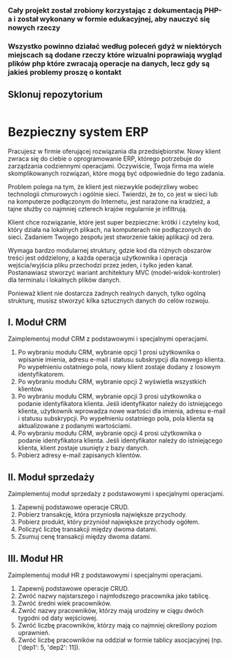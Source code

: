 ### Cały projekt został zrobiony korzystając z dokumentacją PHP-a i został wykonany w formie edukacyjnej, aby nauczyć się nowych rzeczy
### Wszystko powinno działać według poleceń gdyż w niektórych miejscach są dodane rzeczy które wizualni poprawiają wygląd plików php które zwracają operacje na danych, lecz gdy są jakieś problemy proszę o kontakt

## Sklonuj repozytorium
```git clone https://github.com/0273574/system-ERP.git
```
# Bezpieczny system ERP

Pracujesz w firmie oferującej rozwiązania dla przedsiębiorstw. Nowy klient zwraca się do ciebie o oprogramowanie ERP, którego potrzebuje do zarządzania codziennymi operacjami. Oczywiście, Twoja firma ma wiele skomplikowanych rozwiązań, które mogą być odpowiednie do tego zadania.

Problem polega na tym, że klient jest niezwykle podejrzliwy wobec technologii chmurowych i ogólnie sieci. Twierdzi, że to, co jest w sieci lub na komputerze podłączonym do Internetu, jest narażone na kradzież, a tajne służby co najmniej czterech krajów regularnie je infiltrują.

Klient chce rozwiązanie, które jest super bezpieczne: krótki i czytelny kod, który działa na lokalnych plikach, na komputerach nie podłączonych do sieci. Zadaniem Twojego zespołu jest stworzenie takiej aplikacji od zera.

Wymaga bardzo modularnej struktury, gdzie kod dla różnych obszarów treści jest oddzielony, a każda operacja użytkownika i operacja wejścia/wyjścia pliku przechodzi przez jeden, i tylko jeden kanał. Postanawiasz stworzyć wariant architektury MVC (model-widok-kontroler) dla terminalu i lokalnych plików danych.

Ponieważ klient nie dostarcza żadnych realnych danych, tylko ogólną strukturę, musisz stworzyć kilka sztucznych danych do celów rozwoju.

## I. Moduł CRM
Zaimplementuj moduł CRM z podstawowymi i specjalnymi operacjami.
1. Po wybraniu modułu CRM, wybranie opcji 1 prosi użytkownika o wpisanie imienia, adresu e-mail i statusu subskrypcji dla nowego klienta. Po wypełnieniu ostatniego pola, nowy klient zostaje dodany z losowym identyfikatorem.
2. Po wybraniu modułu CRM, wybranie opcji 2 wyświetla wszystkich klientów.
3. Po wybraniu modułu CRM, wybranie opcji 3 prosi użytkownika o podanie identyfikatora klienta. Jeśli identyfikator należy do istniejącego klienta, użytkownik wprowadza nowe wartości dla imienia, adresu e-mail i statusu subskrypcji. Po wypełnieniu ostatniego pola, pola klienta są aktualizowane z podanymi wartościami.
4. Po wybraniu modułu CRM, wybranie opcji 4 prosi użytkownika o podanie identyfikatora klienta. Jeśli identyfikator należy do istniejącego klienta, klient zostaje usunięty z bazy danych.
5. Pobierz adresy e-mail zapisanych klientów.

## II. Moduł sprzedaży
Zaimplementuj moduł sprzedaży z podstawowymi i specjalnymi operacjami.
1. Zapewnij podstawowe operacje CRUD.
2. Pobierz transakcję, która przyniosła największe przychody.
3. Pobierz produkt, który przyniósł największe przychody ogółem.
4. Policzyć liczbę transakcji między dwoma datami.
5. Zsumuj cenę transakcji między dwoma datami.

## III. Moduł HR
Zaimplementuj moduł HR z podstawowymi i specjalnymi operacjami.
1. Zapewnij podstawowe operacje CRUD.
2. Zwróć nazwy najstarszego i najmłodszego pracownika jako tablicę.
3. Zwróć średni wiek pracowników.
4. Zwróć nazwy pracowników, którzy mają urodziny w ciągu dwóch tygodni od daty wejściowej.
5. Zwróć liczbę pracowników, którzy mają co najmniej określony poziom uprawnień.
6. Zwróć liczbę pracowników na oddział w formie tablicy asocjacyjnej (np. ['dep1': 5, 'dep2': 11]).






